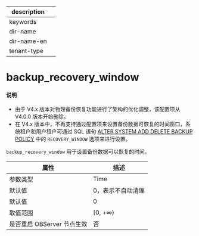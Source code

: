 |description||
|---|---|
|keywords||
|dir-name||
|dir-name-en||
|tenant-type||

# backup_recovery_window 

<main id="notice" type='explain'>
<h4>说明</h4>
<ul><li>由于 V4.x 版本对物理备份恢复功能进行了架构的优化调整，该配置项从 V4.0.0 版本开始删除。</li>
<li>在 V4.x 版本中，不再支持通过配置项来设置备份数据可恢复的时间窗口，系统租户和用户租户可通过 SQL 语句 <a href="../../../500.sql-reference/100.sql-syntax/100.system-tenants/200.alter-system/1600.delete-backup.md">ALTER SYSTEM ADD DELETE BACKUP POLICY</a> 中的 <code>RECOVERY_WINDOW</code> 选项来进行设置。</li></ul>
</main>

`backup_recovery_window` 用于设置备份数据可以恢复的时间。

|      **属性**      |  **描述**  |
|------------------|----------|
| 参数类型             | Time    |
| 默认值              | 0，表示不自动清理        |
| 默认值              | 0        |
| 取值范围             | \[0, +∞) |
| 是否重启 OBServer 节点生效 | 否        |

